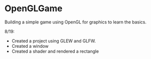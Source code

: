 # OpenGLGame
Building a simple game using OpenGL for graphics to learn the basics. 

8/19:
- Created a project using GLEW and GLFW. 
- Created a window
- Created a shader and rendered a rectangle

 